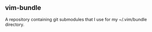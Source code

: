 vim-bundle
----------
A repository containing git submodules that I use for my ~/.vim/bundle
directory.
